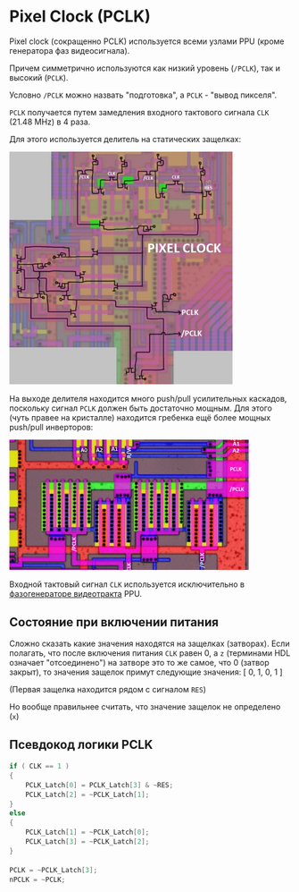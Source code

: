 # Pixel Clock (PCLK)

Pixel clock (сокращенно PCLK) используется всеми узлами PPU (кроме генератора фаз видеосигнала).

Причем симметрично используются как низкий уровень (`/PCLK`), так и высокий (`PCLK`).

Условно `/PCLK` можно назвать "подготовка", а `PCLK` - "вывод пикселя".

`PCLK` получается путем замедления входного тактового сигнала `CLK` (21.48 MHz) в 4 раза.

Для этого используется делитель на статических защелках:

<img src="/BreakingNESWiki/imgstore/pclk.jpg" width="400px">

На выходе делителя находится много push/pull усилительных каскадов, поскольку сигнал `PCLK` должен быть достаточно мощным. Для этого (чуть правее на кристалле) находится гребенка ещё более мощных push/pull инверторов:

![pclk_amp](/BreakingNESWiki/imgstore/pclk_amp.jpg)

Входной тактовый сигнал `CLK` используется исключительно в [фазогенераторе видеотракта](video_out.md) PPU.

## Состояние при включении питания

Сложно сказать какие значения находятся на защелках (затворах). Если полагать, что после включения питания `CLK` равен 0, а `z` (терминами HDL означает "отсоединено") на затворе это то же самое, что 0 (затвор закрыт), то значения защелок примут следующие значения: [ 0, 1, 0, 1 ]

(Первая защелка находится рядом с сигналом `RES`)

Но вообще правильнее считать, что значение защелок не определено (`x`)

## Псевдокод логики PCLK

```c
if ( CLK == 1 )
{
    PCLK_Latch[0] = PCLK_Latch[3] & ~RES;
    PCLK_Latch[2] = ~PCLK_Latch[1];
}
else
{
    PCLK_Latch[1] = ~PCLK_Latch[0];
    PCLK_Latch[3] = ~PCLK_Latch[2];
}

PCLK = ~PCLK_Latch[3];
nPCLK = ~PCLK;
```
